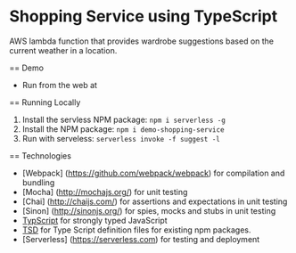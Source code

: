 # Shopping Service using TypeScript

AWS lambda function that provides wardrobe suggestions based on the current weather in a location.

== Demo
* Run from the web at

== Running Locally
1. Install the servless NPM package: ```npm i serverless -g```
2. Install the NPM package: ```npm i demo-shopping-service```
3. Run with serveless: ```serverless invoke -f suggest -l```

== Technologies
* [Webpack] (https://github.com/webpack/webpack) for compilation and bundling
* [Mocha] (http://mochajs.org/) for unit testing
* [Chai] (http://chaijs.com/) for assertions and expectations in unit testing
* [Sinon] (http://sinonjs.org/) for spies, mocks and stubs in unit testing
* [TypScript](http://www.typescriptlang.org/) for strongly typed JavaScript
* [TSD](https://github.com/DefinitelyTyped/tsd) for Type Script definition files for existing npm packages.
* [Serverless] (https://serverless.com) for testing and deployment